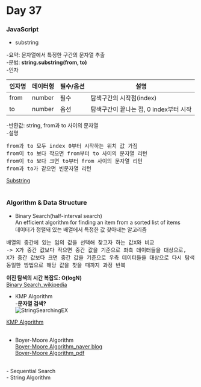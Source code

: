 Day 37
===
<h3>JavaScript</h3>  

- substring  

-요약: 문자열에서 특정한 구간의 문자열 추출  
-문법: **string.substring(from, to)**  
-인자  

|인자명|데이터형|필수/옵션| 설명 |  
|------|---|---|------|  
|from|number|필수|탐색구간의 시작점(index)|  
|to|number|옵션|탐색구간이 끝나는 점, 0 index부터 시작|  
  
-반환값: string, from과 to 사이의 문자열  
-설명  
<pre>
from과 to 모두 index 0부터 시작하는 위치 값 가짐  
from이 to 보다 작으면 from부터 to 사이의 문자열 리턴  
from이 to 보다 크면 to부터 from 사이의 문자열 리턴  
from과 to가 같으면 빈문자열 리턴  
</pre>
  
[Substring](https://opentutorials.org/course/50/98)  
<br>
  
<h3>Algorithm & Data Structure</h3>  

- Binary Search(half-interval search)  
An efficient algorithm for finding an item from a sorted list of items  
데이터가 정렬돼 있는 배열에서 특정한 값 찾아내는 알고리즘  
<pre>
배열의 중간에 있는 임의 값을 선택해 찾고자 하는 값X와 비교  
-> X가 중간 값보다 작으면 중간 값을 기준으로 좌측 데이터들을 대상으로,  
X가 중간 값보다 크면 중간 값을 기준으로 우측 데이터들을 대상으로 다시 탐색  
동일한 방법으로 해당 값을 찾을 때까지 과정 반복  
</pre>
**이진 탐색의 시간 복잡도: O(logN)**  
[Binary Search_wikipedia](https://en.wikipedia.org/wiki/Binary_search_algorithm)  

- KMP Algorithm  
-**문자열 검색?**  
![StringSearchingEX](./../images/StringSearchingEX)  

[KMP Algorithm](https://en.wikipedia.org/wiki/Knuth%E2%80%93Morris%E2%80%93Pratt_algorithm)  
<br>
- Boyer-Moore Algorithm  
[Boyer-Moore Algorithm_naver blog](https://m.blog.naver.com/PostView.naver?isHttpsRedirect=true&blogId=cestlavie_01&logNo=221055516242)  
[Boyer-Moore Algorithm_pdf](http://www.cs.jhu.edu/~langmea/resources/lecture_notes/boyer_moore.pdf)  
<br>
- Sequential Search  
<br>
- String Algorithm  
<br>
